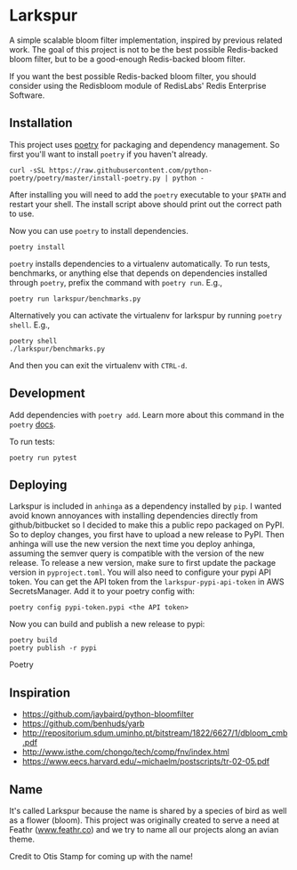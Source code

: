 # Larkspur

A simple scalable bloom filter implementation, inspired by previous related work.
The goal of this project is not to be the best possible Redis-backed bloom filter,
but to be a good-enough Redis-backed bloom filter.

If you want the best possible Redis-backed bloom filter, you should consider
using the Redisbloom module of RedisLabs' Redis Enterprise Software.

## Installation

This project uses [poetry](https://python-poetry.org) for packaging and dependency management. So first you'll want to install `poetry` if you haven't already.

```
curl -sSL https://raw.githubusercontent.com/python-poetry/poetry/master/install-poetry.py | python -
```

After installing you will need to add the `poetry` executable to your `$PATH` and restart your shell.
The install script above should print out the correct path to use.

Now you can use `poetry` to install dependencies.

```
poetry install
```

`poetry` installs dependencies to a virtualenv automatically. To run tests, benchmarks, or anything else
that depends on dependencies installed through `poetry`, prefix the command with `poetry run`. E.g.,

```
poetry run larkspur/benchmarks.py
```

Alternatively you can activate the virtualenv for larkspur by running `poetry shell`. E.g.,

```
poetry shell
./larkspur/benchmarks.py
```

And then you can exit the virtualenv with `CTRL-d`.

## Development

Add dependencies with `poetry add`. Learn more about this command in the `poetry` [docs](https://python-poetry.org/docs/master).

To run tests:

```
poetry run pytest
```

## Deploying

Larkspur is included in `anhinga` as a dependency installed by `pip`. I wanted avoid known annoyances with installing dependencies directly from github/bitbucket so I decided to make this a public repo packaged on PyPI. So to deploy changes, you first have to upload a new release to PyPI. Then anhinga will use the new version the next time you deploy anhinga, assuming the semver query is compatible with the version of the new release.
To release a new version, make sure to first update the package version in `pyproject.toml`.
You will also need to configure your pypi API token. You can get the API token from the `larkspur-pypi-api-token` in AWS SecretsManager. Add it to your poetry config with:

```
poetry config pypi-token.pypi <the API token>
```

Now you can build and publish a new release to pypi:

```
poetry build
poetry publish -r pypi
```

Poetry

## Inspiration

- https://github.com/jaybaird/python-bloomfilter
- https://github.com/benhuds/yarb
- http://repositorium.sdum.uminho.pt/bitstream/1822/6627/1/dbloom_cmb.pdf
- http://www.isthe.com/chongo/tech/comp/fnv/index.html
- https://www.eecs.harvard.edu/~michaelm/postscripts/tr-02-05.pdf

## Name

It's called Larkspur because the name is shared by a species of bird as well as a flower (bloom).
This project was originally created to serve a need at Feathr (www.feathr.co) and we
try to name all our projects along an avian theme.

Credit to Otis Stamp for coming up with the name!
